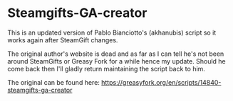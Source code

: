 # Steamgifts-GA-creator
This is an updated version of Pablo Bianciotto's (akhanubis) script so it works again after SteamGift changes.

The original author's website is dead and as far as I can tell he's not been around SteamGifts or Greasy Fork for a while hence my update. Should he come back then I'll gladly return maintaining the script back to him.

The original can be found here: https://greasyfork.org/en/scripts/14840-steamgifts-ga-creator
